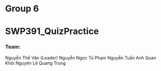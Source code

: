 # Group 6
# SWP391_QuizPractice
### Team:
Nguyễn Thế Văn (Leader)
Nguyễn Ngọc Tú
Phạm Nguyễn Tuấn Anh
Quan Khôi Nguyên
Lê Quang Trung
